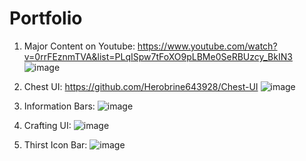 # Portfolio

1. Major Content on Youtube: https://www.youtube.com/watch?v=0rrFEznmTVA&list=PLqISpw7tFoXO9pLBMe0SeRBUzcy_BkIN3
![image](https://github.com/user-attachments/assets/a44056dc-1ce5-4929-80bb-013b35167685)

2. Chest UI: https://github.com/Herobrine643928/Chest-UI
![image](https://github.com/user-attachments/assets/6ed5ea9e-b70d-404a-b89f-68aea22130ac)

4. Information Bars: ![image](https://github.com/user-attachments/assets/02948513-6736-4d72-8eb7-cfe21c52d817)

5. Crafting UI: ![image](https://github.com/user-attachments/assets/1e1b7052-e297-46bb-8287-1c512aac7a42)

6. Thirst Icon Bar:
![image](https://github.com/user-attachments/assets/56642fd1-2155-4ab6-b39b-d6db6fccd112)
